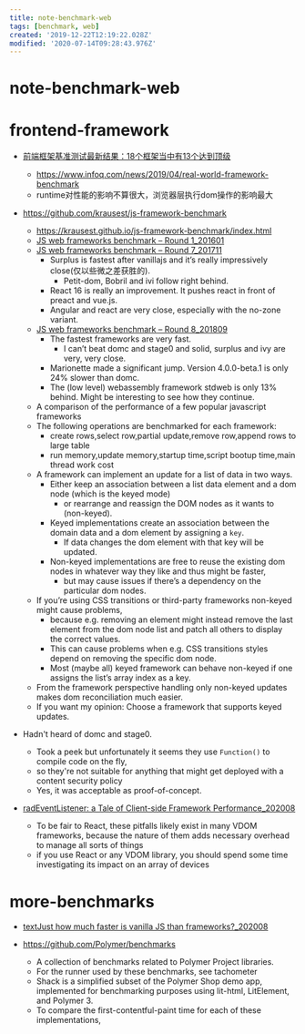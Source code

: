```yaml
---
title: note-benchmark-web
tags: [benchmark, web]
created: '2019-12-22T12:19:22.028Z'
modified: '2020-07-14T09:28:43.976Z'
---
```


# note-benchmark-web

# frontend-framework

- [前端框架基准测试最新结果：18个框架当中有13个达到顶级](https://www.infoq.cn/article/UHsl0gogHtL2BM*vJIOs)
  - https://www.infoq.com/news/2019/04/real-world-framework-benchmark
  - runtime对性能的影响不算很大，浏览器层执行dom操作的影响最大

- https://github.com/krausest/js-framework-benchmark
  - https://krausest.github.io/js-framework-benchmark/index.html
  - [JS web frameworks benchmark – Round 1_201601](https://www.stefankrause.net/wp/?p=191)
  - [JS web frameworks benchmark – Round 7_201711](https://www.stefankrause.net/wp/?p=454)
    - Surplus is fastest after vanillajs and it’s really impressively close(仅以些微之差获胜的). 
      - Petit-dom, Bobril and ivi follow right behind.
    - React 16 is really an improvement. It pushes react in front of preact and vue.js.
    - Angular and react are very close, especially with the no-zone variant.
  - [JS web frameworks benchmark – Round 8_201809](https://www.stefankrause.net/wp/?p=504)
    - The fastest frameworks are very fast. 
      - I can’t beat domc and stage0 and solid, surplus and ivy are very, very close.
    - Marionette made a significant jump. Version 4.0.0-beta.1 is only 24% slower than domc.
    - The (low level) webassembly framework stdweb is only 13% behind. Might be interesting to see how they continue.
  - A comparison of the performance of a few popular javascript frameworks
  - The following operations are benchmarked for each framework:
    - create rows,select row,partial update,remove row,append rows to large table
    - run memory,update memory,startup time,script bootup time,main thread work cost
  - A framework can implement an update for a list of data in two ways. 
    - Either keep an association between a list data element and a dom node (which is the keyed mode) 
      - or rearrange and reassign the DOM nodes as it wants to (non-keyed).
    - Keyed implementations create an association between the domain data and a dom element by assigning a `key`. 
      - If data changes the dom element with that key will be updated. 
    - Non-keyed implementations are free to reuse the existing dom nodes in whatever way they like and thus might be faster, 
      - but may cause issues if there’s a dependency on the particular dom nodes.
  - If you’re using CSS transitions or third-party frameworks non-keyed might cause problems, 
    - because e.g. removing an element might instead remove the last element from the dom node list and patch all others to display the correct values. 
    - This can cause problems when e.g. CSS transitions styles depend on removing the specific dom node.
    - Most (maybe all) keyed framework can behave non-keyed if one assigns the list’s array index as a key.
  - From the framework perspective handling only non-keyed updates makes dom reconciliation much easier. 
  - If you want my opinion: Choose a framework that supports keyed updates.

- Hadn't heard of domc and stage0. 
  - Took a peek but unfortunately it seems they use `Function()` to compile code on the fly, 
  - so they're not suitable for anything that might get deployed with a content security policy
  - Yes, it was acceptable as proof-of-concept. 

- [radEventListener: a Tale of Client-side Framework Performance_202008](https://css-tricks.com/radeventlistener-a-tale-of-client-side-framework-performance/)
  - To be fair to React, these pitfalls likely exist in many VDOM frameworks, because the nature of them adds necessary overhead to manage all sorts of things 
  - if you use React or any VDOM library, you should spend some time investigating its impact on an array of devices

# more-benchmarks

- [textJust how much faster is vanilla JS than frameworks?_202008](https://gomakethings.com/just-how-much-faster-is-vanilla-js-than-frameworks/)

- https://github.com/Polymer/benchmarks
  - A collection of benchmarks related to Polymer Project libraries.
  - For the runner used by these benchmarks, see tachometer
  - Shack is a simplified subset of the Polymer Shop demo app, implemented for benchmarking purposes using lit-html, LitElement, and Polymer 3. 
  - To compare the first-contentful-paint time for each of these implementations, 
